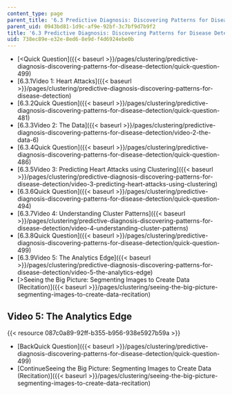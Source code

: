 ```yaml
---
content_type: page
parent_title: '6.3 Predictive Diagnosis: Discovering Patterns for Disease Detection '
parent_uid: 0943bd81-1d9c-af9e-92bf-3c7bf9d7b9f2
title: '6.3 Predictive Diagnosis: Discovering Patterns for Disease Detection '
uid: 738ec89e-e32e-8ed6-8e9d-f4d6924ebe0b
---
```


*   [<Quick Question]({{< baseurl >}}/pages/clustering/predictive-diagnosis-discovering-patterns-for-disease-detection/quick-question-499)
*   [6.3.1Video 1: Heart Attacks]({{< baseurl >}}/pages/clustering/predictive-diagnosis-discovering-patterns-for-disease-detection)
*   [6.3.2Quick Question]({{< baseurl >}}/pages/clustering/predictive-diagnosis-discovering-patterns-for-disease-detection/quick-question-481)
*   [6.3.3Video 2: The Data]({{< baseurl >}}/pages/clustering/predictive-diagnosis-discovering-patterns-for-disease-detection/video-2-the-data-6)
*   [6.3.4Quick Question]({{< baseurl >}}/pages/clustering/predictive-diagnosis-discovering-patterns-for-disease-detection/quick-question-486)
*   [6.3.5Video 3: Predicting Heart Attacks using Clustering]({{< baseurl >}}/pages/clustering/predictive-diagnosis-discovering-patterns-for-disease-detection/video-3-predicting-heart-attacks-using-clustering)
*   [6.3.6Quick Question]({{< baseurl >}}/pages/clustering/predictive-diagnosis-discovering-patterns-for-disease-detection/quick-question-494)
*   [6.3.7Video 4: Understanding Cluster Patterns]({{< baseurl >}}/pages/clustering/predictive-diagnosis-discovering-patterns-for-disease-detection/video-4-understanding-cluster-patterns)
*   [6.3.8Quick Question]({{< baseurl >}}/pages/clustering/predictive-diagnosis-discovering-patterns-for-disease-detection/quick-question-499)
*   [6.3.9Video 5: The Analytics Edge]({{< baseurl >}}/pages/clustering/predictive-diagnosis-discovering-patterns-for-disease-detection/video-5-the-analytics-edge)
*   [\>Seeing the Big Picture: Segmenting Images to Create Data (Recitation)]({{< baseurl >}}/pages/clustering/seeing-the-big-picture-segmenting-images-to-create-data-recitation)

Video 5: The Analytics Edge
---------------------------

{{< resource 087c0a89-92ff-b355-b956-938e5927b59a >}}

*   [BackQuick Question]({{< baseurl >}}/pages/clustering/predictive-diagnosis-discovering-patterns-for-disease-detection/quick-question-499)
*   [ContinueSeeing the Big Picture: Segmenting Images to Create Data (Recitation)]({{< baseurl >}}/pages/clustering/seeing-the-big-picture-segmenting-images-to-create-data-recitation)